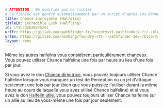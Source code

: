 ```yaml
---
# ATTENTION : Ne modifiez pas ce fichier
# Ce fichier est généré automatiquement par un script d'après les données du module Foundry VTT officiel et de sa traduction
title: Chance incroyable (Halfelin)
titleEn: Incredible Luck (Halfling)
id: iTsLr3zEaGZ45zez
urlFr: https://gitlab.com/pathfinder-fr/foundryvtt-pathfinder2-fr/-/blob/master/data/feats/iTsLr3zEaGZ45zez.htm
urlEn: https://gitlab.com/hooking/foundry-vtt---pathfinder-2e/-/blob/master/packs/data/feats.db/incredible-luck-halfling.json
layout: dons
---
```

Même les autres halfelins vous considèrent particulièrement chanceux. Vous pouvez utiliser Chance halfeline une fois par heure au lieu d'une fois par jour.

Si vous avez le don [Chance directrice](chance-directrice.html), vous pouvez toujours utiliser Chance halfeline lorsque vous manquez un test de Perception ou un jet d'attaque seulement une fois par jour (bien que vous puissiez l'utiliser durant la même heure au cours de laquelle vous avez utilisé Chance halfeline) et si vous avez le don [Halfelin utile](halfelin-utile.html), vous pouvez toujours utiliser Chance halfeline sur un allié au lieu de vous-même une fois par jour seulement.

